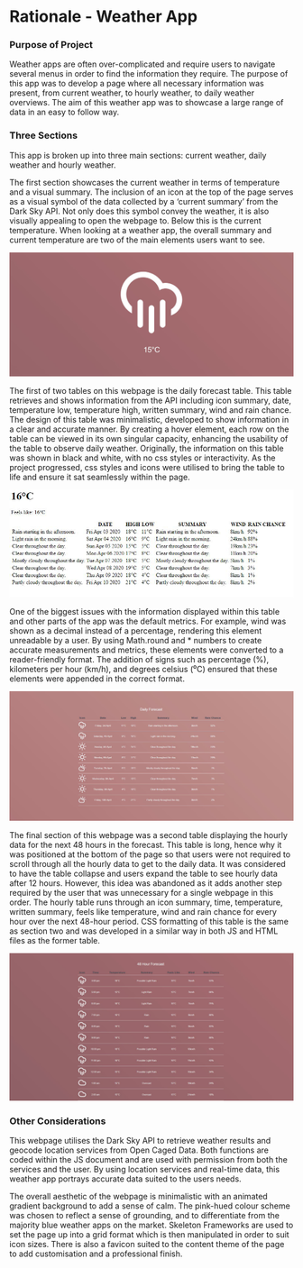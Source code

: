 # Rationale - Weather App

### Purpose of Project
Weather apps are often over-complicated and require users to navigate several menus in order to find the information they require. The purpose of this app was to develop a page where all necessary information was present, from current weather, to hourly weather, to daily weather overviews. The aim of this weather app was to showcase a large range of data in an easy to follow way.


### Three Sections

This app is broken up into three main sections: current weather, daily weather and hourly weather.

The first section showcases the current weather in terms of temperature and a visual summary. The inclusion of an icon at the top of the page serves as a visual symbol of the data collected by a ‘current summary’ from the Dark Sky API. Not only does this symbol convey the weather, it is also visually appealing to open the webpage to. Below this is the current temperature. When looking at a weather app, the overall summary and current temperature are two of the main elements users want to see.

![Markdown Section One](/images/markdown_sectionone.png)

The first of two tables on this webpage is the daily forecast table. This table retrieves and shows information from the API including icon summary, date, temperature low, temperature high, written summary, wind and rain chance. The design of this table was minimalistic, developed to show information in a clear and accurate manner. By creating a hover element, each row on the table can be viewed in its own singular capacity, enhancing the usability of the table to observe daily weather. Originally, the information on this table was shown in black and white, with no css styles or interactivity. As the project progressed, css styles and icons were utilised to bring the table to life and ensure it sat seamlessly within the page. 

![Markdown Original](/images/markdown_original.png)

One of the biggest issues with the information displayed within this table and other parts of the app was the default metrics. For example, wind was shown as a decimal instead of a percentage, rendering this element unreadable by a user. By using Math.round and * numbers to create accurate measurements and metrics, these elements were converted to a reader-friendly format. The addition of signs such as percentage (%), kilometers per hour (km/h), and degrees celsius (⁰C) ensured that these elements were appended in the correct format.

![Markdown Section Two](/images/markdown_sectiontwo.png)

The final section of this webpage was a second table displaying the hourly data for the next 48 hours in the forecast. This table is long, hence why it was positioned at the bottom of the page so that users were not required to scroll through all the hourly data to get to the daily data. It was considered to have the table collapse and users expand the table to see hourly data after 12 hours. However, this idea was abandoned as it adds another step required by the user that was unnecessary for a single webpage in this order. The hourly table runs through an icon summary, time, temperature, written summary, feels like temperature, wind and rain chance for every hour over the next 48-hour period. CSS formatting of this table is the same as section two and was developed in a similar way in both JS and HTML files as the former table.

![Markdown Section Three](/images/markdown_sectionfour.png)

### Other Considerations
This webpage utilises the Dark Sky API to retrieve weather results and geocode location services from Open Caged Data. Both functions are coded within the JS document and are used with permission from both the services and the user. By using location services and real-time data, this weather app portrays accurate data suited to the users needs. 

The overall aesthetic of the webpage is minimalistic with an animated gradient background to add a sense of calm. The pink-hued colour scheme was chosen to reflect a sense of grounding, and to differentiate from the majority blue weather apps on the market. Skeleton Frameworks are used to set the page up into a grid format which is then manipulated in order to suit icon sizes. There is also a favicon suited to the content theme of the page to add customisation and a professional finish. 
